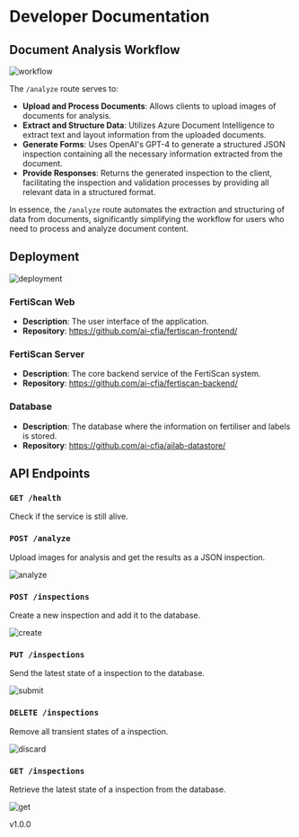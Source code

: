 # Developer Documentation

## Document Analysis Workflow

![workflow](../out/workflow_dss/FertiScan%20Sequence%20Diagram.png)

The `/analyze` route serves to:

- **Upload and Process Documents**: Allows clients to upload
 images of documents for analysis.
- **Extract and Structure Data**: Utilizes Azure Document Intelligence to
 extract text and layout information from the uploaded documents.
- **Generate Forms**: Uses OpenAI's GPT-4 to generate a structured JSON
 inspection containing all the necessary information extracted from the document.
- **Provide Responses**: Returns the generated inspection to the client,
 facilitating the inspection and validation processes
 by providing all relevant data in a structured format.

In essence, the `/analyze` route automates the
 extraction and structuring of data from documents, significantly
 simplifying the workflow for
 users who need to process and analyze document content.

## Deployment

![deployment](../out/deployment/Deployment.png)

### FertiScan Web

- **Description**: The user interface of the application.
- **Repository**: <https://github.com/ai-cfia/fertiscan-frontend/>

### FertiScan Server

- **Description**: The core backend service of the FertiScan system.
- **Repository**: <https://github.com/ai-cfia/fertiscan-backend/>

### Database

- **Description**: The database where the
 information on fertiliser and labels is stored.
- **Repository**: <https://github.com/ai-cfia/ailab-datastore/>

## API Endpoints

### `GET /health`

Check if the service is still alive.

### `POST /analyze`

Upload images for analysis and get the results as a JSON inspection.

![analyze](../out/analyze_dss/Analyze%20DSS.png)

### `POST /inspections`

Create a new inspection and add it to the database.

![create](../out/create_inspection_dss/FertiScan%20Sequence%20Diagram.png)

### `PUT /inspections`

Send the latest state of a inspection to the database.

![submit](../out/submit_inspection_dss/FertiScan%20Sequence%20Diagram.png)

### `DELETE /inspections`

Remove all transient states of a inspection.

![discard](../out/discard_inspection_dss/FertiScan%20Sequence%20Diagram.png)

### `GET /inspections`

Retrieve the latest state of a inspection from the database.

![get](../out/get_inspection_dss/FertiScan%20Sequence%20Diagram.png)

v1.0.0
